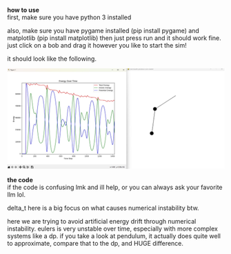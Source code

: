 **how to use**<br />
first, make sure you have python 3 installed

also, make sure you have pygame installed (pip install pygame) and matplotlib (pip install matplotlib)
then just press run and it should work fine. just click on a bob and drag it however you like to start the sim!

it should look like the following.

![double_pend_euler_ss](double_pend_euler_ss.jpg)

**the code**<br />
if the code is confusing lmk and ill help, or you can always ask your favorite llm lol.

delta_t here is a big focus on what causes numerical instability btw. 

here we are trying to avoid artificial energy drift through numerical instability. eulers is very unstable over time, especially with more complex systems like a dp. if you take a look at pendulum, it actually does quite well to approximate, compare that to the dp, and HUGE difference.